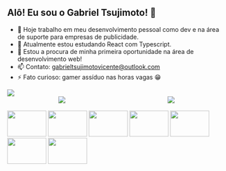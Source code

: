 ## Alô! Eu sou o Gabriel Tsujimoto! 👋

- 🔭 Hoje trabalho em meu desenvolvimento pessoal como dev e na área de suporte para empresas de publicidade.
- 🌱 Atualmente estou estudando React com Typescript.
- 👀 Estou a procura de minha primeira oportunidade na área de desenvolvimento web!
- 📫 Contato: gabrieltsujimotovicente@outlook.com
- ⚡ Fato curioso: gamer assíduo nas horas vagas 😁

<div style="display flex">
	<picture>
		<source 
		  srcset="https://github-readme-stats.vercel.app/api?username=gabrieltsujimoto&show_icons=true&theme=material-palenight"
		  media="(prefers-color-scheme: dark)"
		/>
		<source
		  srcset="https://github-readme-stats.vercel.app/api?username=gabrieltsujimoto&show_icons=true"
		  media="(prefers-color-scheme: light), (prefers-color-scheme: no-preference)"
		/>
		<img src="https://github-readme-stats.vercel.app/api?username=gabrieltsujimoto&show_icons=true" />
	</picture>
	<picture style="display:flex; align-items:center; justify-content:space-around;">
		<img src="https://github-readme-stats.vercel.app/api/top-langs/?username=gabrieltsujimoto&layout=compact"/>
		<img src="https://github.com/anuraghazra/github-readme-stats"/>
	</picture>
</div>
</br>
<div style="display flex justify-content center">
	<img height=60 width=90 src='https://simpleicons.org/icons/react.svg'>
	<img height=60 width=90 src='https://cdn.jsdelivr.net/gh/devicons/devicon/icons/javascript/javascript-original.svg'>
	<img height=60 width=90 src='https://cdn.jsdelivr.net/gh/devicons/devicon/icons/html5/html5-plain-wordmark.svg'>
	<img height=60 width=90 src='https://cdn.jsdelivr.net/gh/devicons/devicon/icons/css3/css3-plain-wordmark.svg'>
	<img height=60 width=90 src='https://cdn.jsdelivr.net/gh/devicons/devicon/icons/webpack/webpack-plain-wordmark.svg'>
	<img height=60 width=90 src='https://cdn.jsdelivr.net/gh/devicons/devicon/icons/java/java-original-wordmark.svg'>
	<img height=60 width=90 src='https://cdn.jsdelivr.net/npm/simple-icons@v8/icons/flutter.svg'>
</div>

